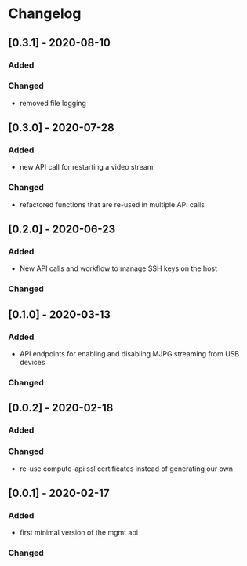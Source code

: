 # Changelog
## [0.3.1] - 2020-08-10
### Added
### Changed
- removed file logging
## [0.3.0] - 2020-07-28
### Added 
- new API call for restarting a video stream
### Changed
- refactored functions that are re-used in multiple API calls
## [0.2.0] - 2020-06-23
### Added 
- New API calls and workflow to manage SSH keys on the host
### Changed
## [0.1.0] - 2020-03-13
### Added 
- API endpoints for enabling and disabling MJPG streaming from USB devices
### Changed
## [0.0.2] - 2020-02-18
### Added
### Changed
- re-use compute-api ssl certificates instead of generating our own

## [0.0.1] - 2020-02-17
### Added
- first minimal version of the mgmt api
### Changed
